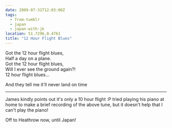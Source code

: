 ```yaml
---
date: 2009-07-31T12:03:00Z
tags:
  - from-tumblr
  - japan
  - japan-with-jk
location: 51.7296,0.4761
title: "12 Hour Flight Blues"
---
```

Got the 12 hour flight blues,\
Half a day on a plane.\
Got the 12 hour flight blues,\
Will I ever see the ground again?!\
12 hour flight blues...

And they tell me it'll never land on time

---

James kindly points out it's only a 10 hour flight :P tried playing his piano at home to make a brief recording of the above tune, but it doesn't help that I can't play the piano!

Off to Heathrow now, until Japan!
